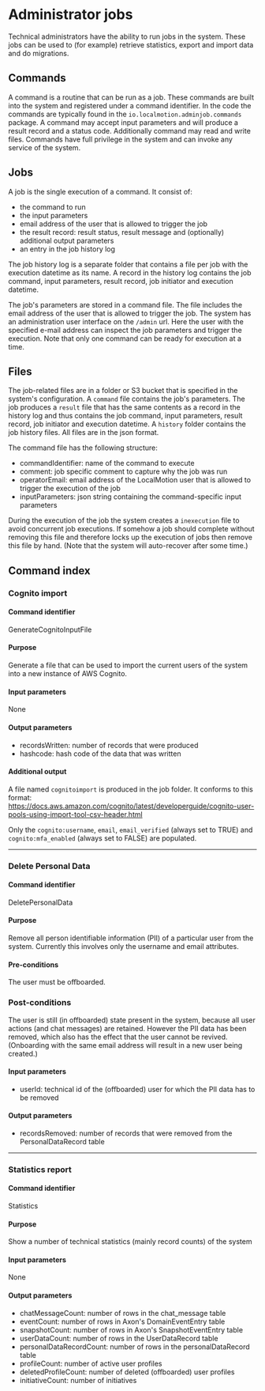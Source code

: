 # Administrator jobs

Technical administrators have the ability to run jobs in the system. These jobs can be used to (for example) retrieve statistics, 
export and import data and do migrations.

## Commands
A command is a routine that can be run as a job. These commands are built into the system and registered under a command identifier.
In the code the commands are typically found in the `io.localmotion.adminjob.commands` package.
A command may accept input parameters and will produce a result record and a status code. Additionally command may read and write files.
Commands have full privilege in the system and can invoke any service of the system.

## Jobs
A job is the single execution of a command. It consist of:
- the command to run
- the input parameters
- email address of the user that is allowed to trigger the job
- the result record: result status, result message and (optionally) additional output parameters
- an entry in the job history log

The job history log is a separate folder that contains a file per job with the execution datetime as its name. A record in the history log
contains the job command, input parameters, result record, job initiator and execution datetime.

The job's parameters are stored in a command file. The file includes the email address of the user that is allowed to trigger the job.
The system has an administration user interface on the `/admin` url. Here the user with the specified e-mail address can inspect the
job parameters and trigger the execution. Note that only one command can be ready for execution at a time.

## Files
The job-related files are in a folder or S3 bucket that is specified in the system's configuration. A `command` file contains the job's
parameters. The job produces a `result` file that has the same contents as a record in the history log and thus contains 
the job command, input parameters, result record, job initiator and execution datetime. A `history` folder contains the job
history files. All files are in the json format.

The command file has the following structure:
- commandIdentifier: name of the command to execute
- comment: job specific comment to capture why the job was run
- operatorEmail: email address of the LocalMotion user that is allowed to trigger the execution of the job
- inputParameters: json string containing the command-specific input parameters

During the execution of the job the system creates a `inexecution` file to avoid concurrent job executions. If somehow a job should complete
without removing this file and therefore locks up the execution of jobs then remove this file by hand. (Note that the system will auto-recover after 
some time.)


## Command index

### Cognito import

#### Command identifier
GenerateCognitoInputFile

#### Purpose
Generate a file that can be used to import the current users of the system into a new instance of AWS Cognito.

#### Input parameters
None

#### Output parameters
- recordsWritten: number of records that were produced
- hashcode: hash code of the data that was written

#### Additional output
A file named `cognitoimport` is produced in the job folder. It conforms to this format: https://docs.aws.amazon.com/cognito/latest/developerguide/cognito-user-pools-using-import-tool-csv-header.html

Only the `cognito:username`, `email`, `email_verified` (always set to TRUE) and `cognito:mfa_enabled` (always set to FALSE) are populated.

---
### Delete Personal Data

#### Command identifier
DeletePersonalData

#### Purpose
Remove all person identifiable information (PII) of a particular user from the system. Currently this involves only the username and email attributes.

#### Pre-conditions
The user must be offboarded.

### Post-conditions
The user is still (in offboarded) state present in the system, because all user actions (and chat messages) are retained. However the PII data has been 
removed, which also has the effect that the user cannot be revived. (Onboarding with the same email address will result in a new user being created.)

#### Input parameters
- userId: technical id of the (offboarded) user for which the PII data has to be removed

#### Output parameters
- recordsRemoved: number of records that were removed from the PersonalDataRecord table

---
### Statistics report

#### Command identifier
Statistics

#### Purpose
Show a number of technical statistics (mainly record counts) of the system

#### Input parameters
None

#### Output parameters
- chatMessageCount: number of rows in the chat_message table
- eventCount: number of rows in Axon's DomainEventEntry table
- snapshotCount: number of rows in Axon's SnapshotEventEntry table
- userDataCount: number of rows in the UserDataRecord table
- personalDataRecordCount: number of rows in the personalDataRecord table
- profileCount: number of active user profiles
- deletedProfileCount: number of deleted (offboarded) user profiles
- initiativeCount: number of initiatives

